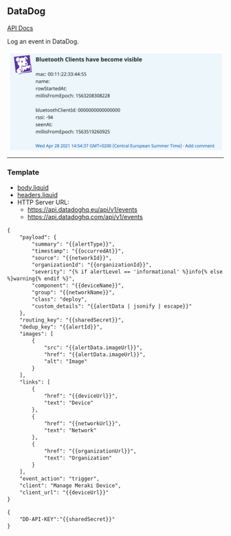 ## DataDog 

[API Docs](https://docs.datadoghq.com/api/latest/events/)

Log an event in DataDog.

<img src="custom-template-datadog-example.png" alt="DataDog" width="500" />

<hr>

### Template 

- [body.liquid](body.liquid)
- [headers.liquid](headers.liquid)
- HTTP Server URL: 
    - https://api.datadoghq.eu/api/v1/events
    - https://api.datadoghq.com/api/v1/events

```body.liquid
{
    "payload": {
        "summary": "{{alertType}}",
        "timestamp": "{{occurredAt}}",
        "source": "{{networkId}}",
        "organizationId": "{{organizationId}}",
        "severity": "{% if alertLevel == 'informational' %}info{% else %}warning{% endif %}",
        "component": "{{deviceName}}",
        "group": "{{networkName}}",
        "class": "deploy",
        "custom_details": "{{alertData | jsonify | escape}}"
    },
    "routing_key": "{{sharedSecret}}",
    "dedup_key": "{{alertId}}",
    "images": [
        {
            "src": "{{alertData.imageUrl}}",
            "href": "{{alertData.imageUrl}}",
            "alt": "Image"
        }
    ],
    "links": [
        {
            "href": "{{deviceUrl}}",
            "text": "Device"
        },
        {
            "href": "{{networkUrl}}",
            "text": "Network"
        },
        {
            "href": "{{organizationUrl}}",
            "text": "Organization"
        }
    ],
    "event_action": "trigger",
    "client": "Manage Meraki Device",
    "client_url": "{{deviceUrl}}"
}

```
```headers.liquid
{
    "DD-API-KEY":"{{sharedSecret}}"
}
```